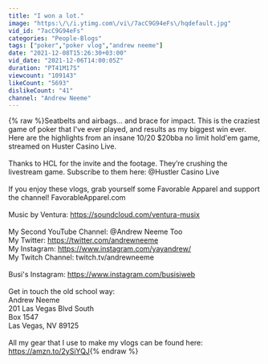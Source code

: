```yaml
---
title: "I won a lot."
image: "https:\/\/i.ytimg.com\/vi\/7acC9G94eFs\/hqdefault.jpg"
vid_id: "7acC9G94eFs"
categories: "People-Blogs"
tags: ["poker","poker vlog","andrew neeme"]
date: "2021-12-08T15:26:30+03:00"
vid_date: "2021-12-06T14:00:05Z"
duration: "PT41M17S"
viewcount: "109143"
likeCount: "5693"
dislikeCount: "41"
channel: "Andrew Neeme"
---
```

{% raw %}Seatbelts and airbags... and brace for impact. This is the craziest game of poker that I've ever played, and results as my biggest win ever. Here are the highlights from an insane $10/$20 $20bba no limit hold'em game, streamed on Huster Casino Live.<br /><br />Thanks to HCL for the invite and the footage. They’re crushing the livestream game. Subscribe to them here: @Hustler Casino Live <br /><br />If you enjoy these vlogs, grab yourself some Favorable Apparel and support the channel! FavorableApparel.com<br /><br />Music by Ventura: <a rel="nofollow" target="blank" href="https://soundcloud.com/ventura-musix">https://soundcloud.com/ventura-musix</a><br /><br />My Second YouTube Channel: @Andrew Neeme Too <br />My Twitter: <a rel="nofollow" target="blank" href="https://twitter.com/andrewneeme">https://twitter.com/andrewneeme</a><br />My Instagram: <a rel="nofollow" target="blank" href="https://www.instagram.com/yayandrew/">https://www.instagram.com/yayandrew/</a><br />My Twitch Channel: twitch.tv/andrewneeme<br /><br />Busi's Instagram: <a rel="nofollow" target="blank" href="https://www.instagram.com/busisiweb">https://www.instagram.com/busisiweb</a><br /><br />Get in touch the old school way: <br />Andrew Neeme<br />201 Las Vegas Blvd South<br />Box 1547<br />Las Vegas, NV 89125<br /><br />All my gear that I use to make my vlogs can be found here: <a rel="nofollow" target="blank" href="https://amzn.to/2ySiYQJ">https://amzn.to/2ySiYQJ</a>{% endraw %}

